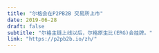 ```yaml
---
title: "尔格会在P2PB2B 交易所上市"
date: 2019-06-28
draft: false
subtitle: "尔格主链上线以后，尔格原生比(ERG)会挂牌。"
link: "https://p2pb2b.io/zh/"
---
```

